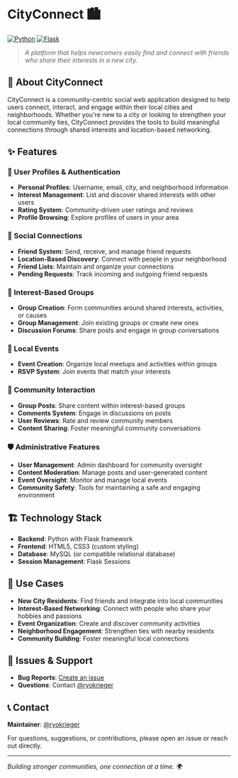 # CityConnect 🏙️

[![Python](https://img.shields.io/badge/Python-3.8+-blue.svg)](https://python.org)
[![Flask](https://img.shields.io/badge/Flask-2.0+-green.svg)](https://flask.palletsprojects.com/)

> *A platform that helps newcomers easily find and connect with friends who share their interests in a new city.*

## 🌟 About CityConnect

CityConnect is a community-centric social web application designed to help users connect, interact, and engage within their local cities and neighborhoods. Whether you're new to a city or looking to strengthen your local community ties, CityConnect provides the tools to build meaningful connections through shared interests and location-based networking.

## ✨ Features

### 👤 User Profiles & Authentication
- **Personal Profiles**: Username, email, city, and neighborhood information
- **Interest Management**: List and discover shared interests with other users
- **Rating System**: Community-driven user ratings and reviews
- **Profile Browsing**: Explore profiles of users in your area

### 🤝 Social Connections
- **Friend System**: Send, receive, and manage friend requests
- **Location-Based Discovery**: Connect with people in your neighborhood
- **Friend Lists**: Maintain and organize your connections
- **Pending Requests**: Track incoming and outgoing friend requests

### 👥 Interest-Based Groups
- **Group Creation**: Form communities around shared interests, activities, or causes
- **Group Management**: Join existing groups or create new ones
- **Discussion Forums**: Share posts and engage in group conversations

### 📅 Local Events
- **Event Creation**: Organize local meetups and activities within groups
- **RSVP System**: Join events that match your interests

### 💬 Community Interaction
- **Group Posts**: Share content within interest-based groups
- **Comments System**: Engage in discussions on posts
- **User Reviews**: Rate and review community members
- **Content Sharing**: Foster meaningful community conversations

### 🛡️ Administrative Features
- **User Management**: Admin dashboard for community oversight
- **Content Moderation**: Manage posts and user-generated content
- **Event Oversight**: Monitor and manage local events
- **Community Safety**: Tools for maintaining a safe and engaging environment

## 🏗️ Technology Stack

- **Backend**: Python with Flask framework
- **Frontend**: HTML5, CSS3 (custom styling)
- **Database**: MySQL (or compatible relational database)
- **Session Management**: Flask Sessions

## 🎯 Use Cases

- **New City Residents**: Find friends and integrate into local communities
- **Interest-Based Networking**: Connect with people who share your hobbies and passions
- **Event Organization**: Create and discover community activities
- **Neighborhood Engagement**: Strengthen ties with nearby residents
- **Community Building**: Foster meaningful local connections

## 🐛 Issues & Support

- **Bug Reports**: [Create an issue](https://github.com/ryokrieger/CityConnect/issues)
- **Questions**: Contact [@ryokrieger](https://github.com/ryokrieger)


## 📞 Contact

**Maintainer**: [@ryokrieger](https://github.com/ryokrieger)

For questions, suggestions, or contributions, please open an issue or reach out directly.

---

*Building stronger communities, one connection at a time.* 🌍